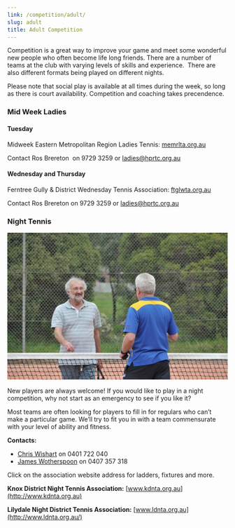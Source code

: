 ```yaml
---
link: /competition/adult/
slug: adult
title: Adult Competition
---
```


Competition is a great way to improve your game and meet some wonderful new people who often become life long friends. There are a number of teams at the club with varying levels of skills and experience.  There are also different formats being played on different nights.

Please note that social play is available at all times during the week, so long as there is court availability. Competition and coaching takes precendence.

### Mid Week Ladies

#### Tuesday

Midweek Eastern Metropolitan Region Ladies Tennis: [memrlta.org.au](http://memrlta.org.au)

Contact Ros Brereton  on 9729 3259 or [ladies@hprtc.org.au](mailto:ladies@hprtc.org.au)

#### Wednesday and Thursday

Ferntree Gully & District Wednesday Tennis Association: [ftglwta.org.au](http://ftglwta.org.au)

Contact Ros Brereton on 9729 3259 or [ladies@hprtc.org.au](mailto:ladies@hprtc.org.au)

### Night Tennis

![](/media/DSC_7835.jpg)

New players are always welcome! If you would like to play in a night competition, why not start as an emergency to see if you like it?

Most teams are often looking for players to fill in for regulars who can’t make a particular game. We’ll try to fit you in with a team commensurate with your level of ability and fitness.

**Contacts:**

  * [Chris Wishart](mailto:night@hprtc.org.au) on 0401 722 040 
  * [James Wotherspoon](mailto:night1@hprtc.org.au) on 0407 357 318

Click on the association website address for ladders, fixtures and more.

**Knox District Night Tennis Association:** [www.kdnta.org.au](http://www.kdnta.org.au)

**Lilydale Night District Tennis Association:** [www.ldnta.org.au](http://www.ldnta.org.au/)









